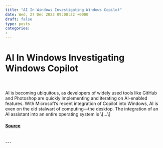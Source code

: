 ```yaml
---
title: "AI In Windows Investigating Windows Copilot"
date: Wed, 27 Dec 2023 09:00:22 +0000
draft: false
type: posts
categories: 
- 
---
```

# AI In Windows Investigating Windows Copilot

<br/>

<br/>
AI is becoming ubiquitous, as developers of widely used tools like GitHub and Photoshop are quickly implementing and iterating on AI-enabled features. With Microsoft’s recent integration of Copilot into Windows, AI is even on the old stalwart of computing—the desktop. The integration of an AI assistant into an entire operating system is \[…\]

#### [Source](https://blog.trailofbits.com/2023/12/27/ai-in-windows-investigating-windows-copilot/)

<br/>
---
